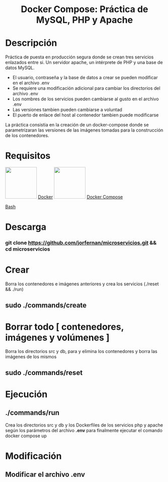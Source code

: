 <h1 align="center">Docker Compose: Práctica de MySQL, PHP y Apache</h1>

# Descripción

Práctica de puesta en producción segura donde se crean tres servicios enlazados entre si. Un servidor apache, un intérprete de PHP y una base de datos MySQL.

- El usuario, contraseña y la base de datos a crear se pueden modificar en el archivo .env
- Se requiere una modificación adicional para cambiar los directorios del archivo .env
- Los nombres de los servicios pueden cambiarse al gusto en el archivo .env
- Las versiones tambien pueden cambiarse a voluntad
- El puerto de enlace del host al contenedor tambien puede modificarse

La práctica consistia en la creación de un docker-compose donde se parametrizaran las versiones de las imágenes tomadas para la construcción de los contenedores.

# Requisitos
<img src="https://www.clipartmax.com/png/full/240-2400648_docker-container-logo-png.png" height=100 width=100>
<a href="https://docs.docker.com/engine/install/">Docker</a>

<img src="https://www.clipartmax.com/png/middle/341-3413211_compose-docker-compose.png" width=100 height=100>
<a href="https://docs.docker.com/compose/install/">Docker Compose</a>

<a href="https://img2.freepng.es/20180429/lhq/kisspng-bash-shell-script-linux-scripting-language-5ae586d96ab3c7.0595954015249917054371.jpg" width=100 height=100>Bash</a>

# Descarga
###    git clone https://github.com/jorfernan/microservicios.git && cd microservicios

# Crear
Borra los contenedores e imágenes anteriores y crea los servicios (./reset && ./run)

##  sudo ./commands/create

# Borrar todo [ contenedores, imágenes y volúmenes ]
Borra los directorios src y db, para y elimina los contenedores y borra las imágenes de los mismos
##  sudo ./commands/reset

# Ejecución
##  ./commands/run
Crea los directorios src y db y los Dockerfiles de los servicios php y apache según los parámetros del archivo **.env** para finalmente ejecutar el comando docker compose up

# Modificación
##    Modificar el archivo **.env**
